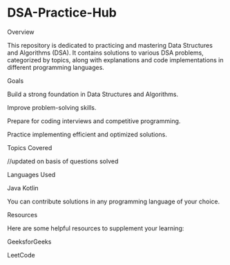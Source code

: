 # DSA-Practice-Hub

Overview

This repository is dedicated to practicing and mastering Data Structures and Algorithms (DSA). It contains solutions to various DSA problems, categorized by topics, along with explanations and code implementations in different programming languages.

Goals

Build a strong foundation in Data Structures and Algorithms.

Improve problem-solving skills.

Prepare for coding interviews and competitive programming.

Practice implementing efficient and optimized solutions.

Topics Covered

//updated on basis of questions solved

Languages Used


Java
Kotlin 

You can contribute solutions in any programming language of your choice.

Resources

Here are some helpful resources to supplement your learning:

GeeksforGeeks

LeetCode


